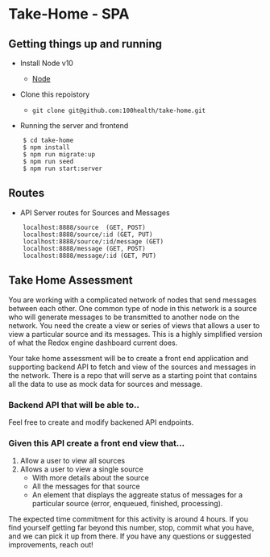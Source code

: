# Take-Home - SPA

## Getting things up and running
- Install Node v10
    - [Node](https://nodejs.org/en/download/) 
- Clone this repoistory
  - ```git clone git@github.com:100health/take-home.git```

- Running the server and frontend

```
    $ cd take-home
    $ npm install
    $ npm run migrate:up
    $ npm run seed
    $ npm run start:server
```

## Routes 

- API Server routes for Sources and Messages

```
    localhost:8888/source  (GET, POST)
    localhost:8888/source/:id (GET, PUT)
    localhost:8888/source/:id/message (GET)
    localhost:8888/message (GET, POST)
    localhost:8888/message/:id (GET, PUT)
```

## Take Home Assessment
You are working with a complicated network of nodes that send messages between each other. One common type of node in this network is a source who will generate messages to be transmitted to another node on the network. You need the create a view or series of views that allows a user to view a particular source and its messages. This is a highly simplified version of what the Redox engine dashboard current does.

Your take home assessment will be to create a front end application and supporting backend API to fetch and view of the sources and messages in the network. There is a repo that will serve as a starting point that contains all the data to use as mock data for sources and message.

### Backend API that will be able to..
Feel free to create and modify backened API endpoints. 

### Given this API create a front end view that…
1) Allow a user to view all sources
2) Allows a user to view a single source 
   - With more details about the source
   - All the messages for that source
   - An element that displays the aggreate status of messages for a particular source (error, enqueued, finished, processing).

The expected time commitment for this activity is around 4 hours. If you find yourself getting far beyond this number, stop, commit what you have, and we can pick it up from there. If you have any questions or suggested improvements, reach out!

